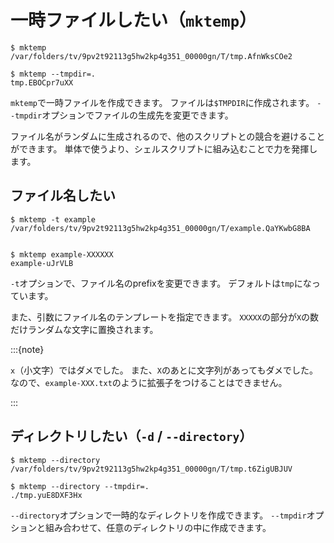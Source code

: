 # 一時ファイルしたい（`mktemp`）

```console
$ mktemp
/var/folders/tv/9pv2t92113g5hw2kp4g351_00000gn/T/tmp.AfnWksCOe2

$ mktemp --tmpdir=.
tmp.EBOCpr7uXX
```

`mktemp`で一時ファイルを作成できます。
ファイルは`$TMPDIR`に作成されます。
`--tmpdir`オプションでファイルの生成先を変更できます。

ファイル名がランダムに生成されるので、他のスクリプトとの競合を避けることができます。
単体で使うより、シェルスクリプトに組み込むことで力を発揮します。

## ファイル名したい

```console
$ mktemp -t example
/var/folders/tv/9pv2t92113g5hw2kp4g351_00000gn/T/example.QaYKwbG8BA


$ mktemp example-XXXXXX
example-uJrVLB
```

`-t`オプションで、ファイル名のprefixを変更できます。
デフォルトは`tmp`になっています。

また、引数にファイル名のテンプレートを指定できます。
`XXXXX`の部分が`X`の数だけランダムな文字に置換されます。

:::{note}

`x`（小文字）ではダメでした。
また、`X`のあとに文字列があってもダメでした。
なので、`example-XXX.txt`のように拡張子をつけることはできません。

:::

## ディレクトリしたい（`-d` / `--directory`）

```console
$ mktemp --directory
/var/folders/tv/9pv2t92113g5hw2kp4g351_00000gn/T/tmp.t6ZigUBJUV

$ mktemp --directory --tmpdir=.
./tmp.yuE8DXF3Hx
```

`--directory`オプションで一時的なディレクトリを作成できます。
`--tmpdir`オプションと組み合わせて、任意のディレクトリの中に作成できます。
